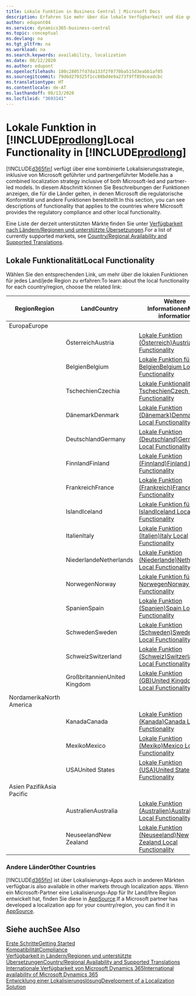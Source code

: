 ```yaml
---
title: Lokale Funktion in Business Central | Microsoft Docs
description: Erfahren Sie mehr über die lokale Verfügbarkeit und die gesetzliche Kompatibilität von Dynamics 365 Business Central.
author: edupont04
ms.service: dynamics365-business-central
ms.topic: conceptual
ms.devlang: na
ms.tgt_pltfrm: na
ms.workload: na
ms.search.keywords: availability, localization
ms.date: 08/12/2020
ms.author: edupont
ms.openlocfilehash: 180c28057fd7da133f2f0770ba515d3eabb1af05
ms.sourcegitcommit: 79d6d270325f1cc88bd4e9a273f9ff859ceadcbc
ms.translationtype: HT
ms.contentlocale: de-AT
ms.lasthandoff: 08/13/2020
ms.locfileid: "3693141"
---
```

# <a name="local-functionality-in-prodlong"></a><span data-ttu-id="b7f7f-103">Lokale Funktion in [!INCLUDE[prodlong](includes/prodlong.md)]</span><span class="sxs-lookup"><span data-stu-id="b7f7f-103">Local Functionality in [!INCLUDE[prodlong](includes/prodlong.md)]</span></span>

[!INCLUDE[d365fin](includes/d365fin_md.md)] <span data-ttu-id="b7f7f-104">verfügt über eine kombinierte Lokalisierungsstrategie, inklusive von Microsoft geführter und partnergeführter Modelle.</span><span class="sxs-lookup"><span data-stu-id="b7f7f-104">has a combined localization strategy inclusive of both Microsoft-led and partner-led models.</span></span> <span data-ttu-id="b7f7f-105">In diesem Abschnitt können Sie Beschreibungen der Funktionen anzeigen, die für die Länder gelten, in denen Microsoft die regulatorische Konformität und andere Funktionen bereitstellt.</span><span class="sxs-lookup"><span data-stu-id="b7f7f-105">In this section, you can see descriptions of functionality that applies to the countries where Microsoft provides the regulatory compliance and other local functionality.</span></span>  

<span data-ttu-id="b7f7f-106">Eine Liste der derzeit unterstützten Märkte finden Sie unter [Verfügbarkeit nach Ländern/Regionen und unterstützte Übersetzungen](/dynamics365/business-central/dev-itpro/compliance/apptest-countries-and-translations?toc=/dynamics365/business-central/toc.json).</span><span class="sxs-lookup"><span data-stu-id="b7f7f-106">For a list of currently supported markets, see [Country/Regional Availability and Supported Translations](/dynamics365/business-central/dev-itpro/compliance/apptest-countries-and-translations?toc=/dynamics365/business-central/toc.json).</span></span>  

## <a name="local-functionality"></a><span data-ttu-id="b7f7f-107">Lokale Funktionalität</span><span class="sxs-lookup"><span data-stu-id="b7f7f-107">Local Functionality</span></span>

<span data-ttu-id="b7f7f-108">Wählen Sie den entsprechenden Link, um mehr über die lokalen Funktionen für jedes Land/jede Region zu erfahren:</span><span class="sxs-lookup"><span data-stu-id="b7f7f-108">To learn about the local functionality for each country/region, choose the related link:</span></span>

| <span data-ttu-id="b7f7f-109">Region</span><span class="sxs-lookup"><span data-stu-id="b7f7f-109">Region</span></span> | <span data-ttu-id="b7f7f-110">Land</span><span class="sxs-lookup"><span data-stu-id="b7f7f-110">Country</span></span> | <span data-ttu-id="b7f7f-111">Weitere Informationen</span><span class="sxs-lookup"><span data-stu-id="b7f7f-111">More information</span></span> |
| --- | --- |--- |
| <span data-ttu-id="b7f7f-112">Europa</span><span class="sxs-lookup"><span data-stu-id="b7f7f-112">Europe</span></span> |  | |
|        | <span data-ttu-id="b7f7f-113">Österreich</span><span class="sxs-lookup"><span data-stu-id="b7f7f-113">Austria</span></span> | [<span data-ttu-id="b7f7f-114">Lokale Funktion (Österreich)</span><span class="sxs-lookup"><span data-stu-id="b7f7f-114">Austria Local Functionality</span></span>](localfunctionality/austria/austria-local-functionality.md) |
|        | <span data-ttu-id="b7f7f-115">Belgien</span><span class="sxs-lookup"><span data-stu-id="b7f7f-115">Belgium</span></span> | [<span data-ttu-id="b7f7f-116">Lokale Funktion für Belgien</span><span class="sxs-lookup"><span data-stu-id="b7f7f-116">Belgium Local Functionality</span></span>](localfunctionality/belgium/belgium-local-functionality.md) |
|        | <span data-ttu-id="b7f7f-117">Tschechien</span><span class="sxs-lookup"><span data-stu-id="b7f7f-117">Czechia</span></span> | [<span data-ttu-id="b7f7f-118">Lokale Funktionalität für Tschechien</span><span class="sxs-lookup"><span data-stu-id="b7f7f-118">Czech Local Functionality</span></span>](localfunctionality/czech/czech-local-functionality.md) |
|        | <span data-ttu-id="b7f7f-119">Dänemark</span><span class="sxs-lookup"><span data-stu-id="b7f7f-119">Denmark</span></span> | [<span data-ttu-id="b7f7f-120">Lokale Funktion (Dänemark)</span><span class="sxs-lookup"><span data-stu-id="b7f7f-120">Denmark Local Functionality</span></span>](localfunctionality/denmark/denmark-local-functionality.md) |
|        | <span data-ttu-id="b7f7f-121">Deutschland</span><span class="sxs-lookup"><span data-stu-id="b7f7f-121">Germany</span></span> | [<span data-ttu-id="b7f7f-122">Lokale Funktion (Deutschland)</span><span class="sxs-lookup"><span data-stu-id="b7f7f-122">Germany Local Functionality</span></span>](localfunctionality/germany/germany-local-functionality.md) |
|        | <span data-ttu-id="b7f7f-123">Finnland</span><span class="sxs-lookup"><span data-stu-id="b7f7f-123">Finland</span></span> | [<span data-ttu-id="b7f7f-124">Lokale Funktion (Finnland)</span><span class="sxs-lookup"><span data-stu-id="b7f7f-124">Finland Local Functionality</span></span>](localfunctionality/finland/finland-local-functionality.md) |
|        | <span data-ttu-id="b7f7f-125">Frankreich</span><span class="sxs-lookup"><span data-stu-id="b7f7f-125">France</span></span> | [<span data-ttu-id="b7f7f-126">Lokale Funktion (Frankreich)</span><span class="sxs-lookup"><span data-stu-id="b7f7f-126">France Local Functionality</span></span>](localfunctionality/france/france-local-functionality.md) |
|        | <span data-ttu-id="b7f7f-127">Island</span><span class="sxs-lookup"><span data-stu-id="b7f7f-127">Iceland</span></span> | [<span data-ttu-id="b7f7f-128">Lokale Funktion für Island</span><span class="sxs-lookup"><span data-stu-id="b7f7f-128">Iceland Local Functionality</span></span>](localfunctionality/iceland/iceland-local-functionality.md) |
|        | <span data-ttu-id="b7f7f-129">Italien</span><span class="sxs-lookup"><span data-stu-id="b7f7f-129">Italy</span></span> | [<span data-ttu-id="b7f7f-130">Lokale Funktion (Italien)</span><span class="sxs-lookup"><span data-stu-id="b7f7f-130">Italy Local Functionality</span></span>](localfunctionality/italy/italy-local-functionality.md) |
|        | <span data-ttu-id="b7f7f-131">Niederlande</span><span class="sxs-lookup"><span data-stu-id="b7f7f-131">Netherlands</span></span> | [<span data-ttu-id="b7f7f-132">Lokale Funktion (Niederlande)</span><span class="sxs-lookup"><span data-stu-id="b7f7f-132">Netherlands Local Functionality</span></span>](localfunctionality/netherlands/netherlands-local-functionality.md) |
|        | <span data-ttu-id="b7f7f-133">Norwegen</span><span class="sxs-lookup"><span data-stu-id="b7f7f-133">Norway</span></span> | [<span data-ttu-id="b7f7f-134">Lokale Funktion für Norwegen</span><span class="sxs-lookup"><span data-stu-id="b7f7f-134">Norway Local Functionality</span></span>](localfunctionality/norway/norway-local-functionality.md) |
|        | <span data-ttu-id="b7f7f-135">Spanien</span><span class="sxs-lookup"><span data-stu-id="b7f7f-135">Spain</span></span> | [<span data-ttu-id="b7f7f-136">Lokale Funktion (Spanien)</span><span class="sxs-lookup"><span data-stu-id="b7f7f-136">Spain Local Functionality</span></span>](localfunctionality/spain/spain-local-functionality.md) |
|        | <span data-ttu-id="b7f7f-137">Schweden</span><span class="sxs-lookup"><span data-stu-id="b7f7f-137">Sweden</span></span> | [<span data-ttu-id="b7f7f-138">Lokale Funktion (Schweden)</span><span class="sxs-lookup"><span data-stu-id="b7f7f-138">Sweden Local Functionality</span></span>](localfunctionality/sweden/sweden-local-functionality.md) |
|        | <span data-ttu-id="b7f7f-139">Schweiz</span><span class="sxs-lookup"><span data-stu-id="b7f7f-139">Switzerland</span></span> | [<span data-ttu-id="b7f7f-140">Lokale Funktion (Schweiz)</span><span class="sxs-lookup"><span data-stu-id="b7f7f-140">Switzerland Local Functionality</span></span>](localfunctionality/switzerland/switzerland-local-functionality.md) |
|        | <span data-ttu-id="b7f7f-141">Großbritannien</span><span class="sxs-lookup"><span data-stu-id="b7f7f-141">United Kingdom</span></span> | [<span data-ttu-id="b7f7f-142">Lokale Funktion (GB)</span><span class="sxs-lookup"><span data-stu-id="b7f7f-142">United Kingdom Local Functionality</span></span>](localfunctionality/unitedkingdom/united-kingdom-local-functionality.md) |
| <span data-ttu-id="b7f7f-143">Nordamerika</span><span class="sxs-lookup"><span data-stu-id="b7f7f-143">North America</span></span> |       |  |
|        | <span data-ttu-id="b7f7f-144">Kanada</span><span class="sxs-lookup"><span data-stu-id="b7f7f-144">Canada</span></span>|[<span data-ttu-id="b7f7f-145">Lokale Funktion (Kanada)</span><span class="sxs-lookup"><span data-stu-id="b7f7f-145">Canada Local Functionality</span></span>](localfunctionality/canada/canada-local-functionality.md) |
|        | <span data-ttu-id="b7f7f-146">Mexiko</span><span class="sxs-lookup"><span data-stu-id="b7f7f-146">Mexico</span></span> | [<span data-ttu-id="b7f7f-147">Lokale Funktion (Mexiko)</span><span class="sxs-lookup"><span data-stu-id="b7f7f-147">Mexico Local Functionality</span></span>](localfunctionality/mexico/mexico-local-functionality.md) |
|        | <span data-ttu-id="b7f7f-148">USA</span><span class="sxs-lookup"><span data-stu-id="b7f7f-148">United States</span></span>|[<span data-ttu-id="b7f7f-149">Lokale Funktion (USA)</span><span class="sxs-lookup"><span data-stu-id="b7f7f-149">United States Local Functionality</span></span>](localfunctionality/unitedstates/united-states-local-functionality.md) |
| <span data-ttu-id="b7f7f-150">Asien Pazifik</span><span class="sxs-lookup"><span data-stu-id="b7f7f-150">Asia Pacific</span></span> |       |  |
|        | <span data-ttu-id="b7f7f-151">Australien</span><span class="sxs-lookup"><span data-stu-id="b7f7f-151">Australia</span></span> | [<span data-ttu-id="b7f7f-152">Lokale Funktion (Australien)</span><span class="sxs-lookup"><span data-stu-id="b7f7f-152">Australia Local Functionality</span></span>](localfunctionality/australia/australia-local-functionality.md) |
|        | <span data-ttu-id="b7f7f-153">Neuseeland</span><span class="sxs-lookup"><span data-stu-id="b7f7f-153">New Zealand</span></span> | [<span data-ttu-id="b7f7f-154">Lokale Funktion (Neuseeland)</span><span class="sxs-lookup"><span data-stu-id="b7f7f-154">New Zealand Local Functionality</span></span>](localfunctionality/newzealand/new-zealand-local-functionality.md) |

### <a name="other-countries"></a><span data-ttu-id="b7f7f-155">Andere Länder</span><span class="sxs-lookup"><span data-stu-id="b7f7f-155">Other Countries</span></span>

[!INCLUDE[d365fin](includes/d365fin_md.md)] <span data-ttu-id="b7f7f-156">ist über Lokalisierungs-Apps auch in anderen Märkten verfügbar.</span><span class="sxs-lookup"><span data-stu-id="b7f7f-156">is also available in other markets through localization apps.</span></span> <span data-ttu-id="b7f7f-157">Wenn ein Microsoft-Partner eine Lokalisierungs-App für Ihr Land/Ihre Region entwickelt hat, finden Sie diese in [AppSource](https://go.microsoft.com/fwlink/?linkid=2081646).</span><span class="sxs-lookup"><span data-stu-id="b7f7f-157">If a Microsoft partner has developed a localization app for your country/region, you can find it in [AppSource](https://go.microsoft.com/fwlink/?linkid=2081646).</span></span>

## <a name="see-also"></a><span data-ttu-id="b7f7f-158">Siehe auch</span><span class="sxs-lookup"><span data-stu-id="b7f7f-158">See Also</span></span>

[<span data-ttu-id="b7f7f-159">Erste Schritte</span><span class="sxs-lookup"><span data-stu-id="b7f7f-159">Getting Started</span></span>](product-get-started.md)  
[<span data-ttu-id="b7f7f-160">Kompatibilität</span><span class="sxs-lookup"><span data-stu-id="b7f7f-160">Compliance</span></span>](compliance/compliance-overview.md)  
[<span data-ttu-id="b7f7f-161">Verfügbarkeit in Ländern/Regionen und unterstützte Übersetzungen</span><span class="sxs-lookup"><span data-stu-id="b7f7f-161">Country/Regional Availability and Supported Translations</span></span>](/dynamics365/business-central/dev-itpro/compliance/apptest-countries-and-translations?toc=/dynamics365/business-central/toc.json)  
[<span data-ttu-id="b7f7f-162">Internationale Verfügbarkeit von Microsoft Dynamics 365</span><span class="sxs-lookup"><span data-stu-id="b7f7f-162">International availability of Microsoft Dynamics 365</span></span>](/dynamics365/get-started/availability)  
[<span data-ttu-id="b7f7f-163">Entwicklung einer Lokalisierungslösung</span><span class="sxs-lookup"><span data-stu-id="b7f7f-163">Development of a Localization Solution</span></span>](/dynamics365/business-central/dev-itpro/developer/readiness/readiness-develop-localization)  
